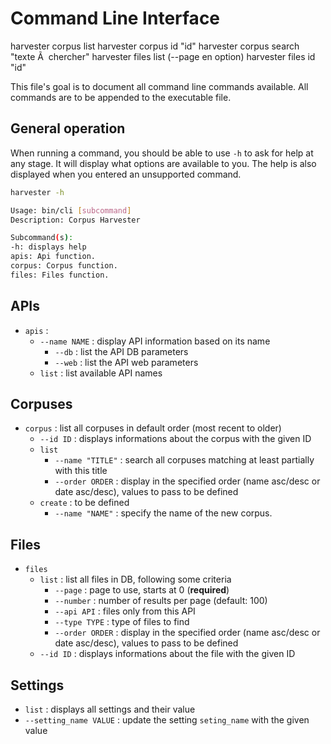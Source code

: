 # Command Line Interface

harvester corpus list
harvester corpus id "id"
harvester corpus search "texte Ã  chercher"
harvester files list (--page en option)
harvester files id "id"

This file's goal is to document all command line commands available. All commands are to be appended to the executable file.

## General operation
When running a command, you should be able to use `-h` to ask for help at any stage. It will display what options are available to you. The help is also displayed when you entered an unsupported command.

```sh
harvester -h

Usage: bin/cli [subcommand]
Description: Corpus Harvester

Subcommand(s):
-h: displays help
apis: Api function.
corpus: Corpus function.
files: Files function.
```

## APIs
- `apis` :
    - `--name NAME` : display API information based on its name
        - `--db` : list the API DB parameters
        - `--web` : list the API web parameters
    - `list` : list available API names

## Corpuses
- `corpus` : list all corpuses in default order (most recent to older)
    - `--id ID` : displays informations about the corpus with the given ID
    - `list`
        - `--name "TITLE"` : search all corpuses matching at least partially with this title
        - `--order ORDER` : display in the specified order (name asc/desc or date asc/desc), values to pass to be defined
    - `create` : to be defined
        - `--name "NAME"` : specify the name of the new corpus.

## Files
- `files`
    - `list` : list all files in DB, following some criteria
        - `--page` : page to use, starts at 0 (**required**)
        - `--number` : number of results per page (default: 100)
        - `--api API` : files only from this API
        - `--type TYPE` : type of files to find
        - `--order ORDER` : display in the specified order (name asc/desc or date asc/desc), values to pass to be defined
    - `--id ID` : displays informations about the file with the given ID

## Settings
- `list` : displays all settings and their value
- `--setting_name VALUE` : update the setting `seting_name` with the given value